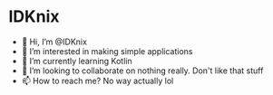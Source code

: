 # IDKnix

- 👋 Hi, I’m @IDKnix
- 👀 I’m interested in making simple applications
- 🌱 I’m currently learning Kotlin
- 💞️ I’m looking to collaborate on nothing really. Don't like that stuff
- 📫 How to reach me? No way actually lol

<!---
IDKnix/IDKnix is a ✨ special ✨ repository because its `README.md` (this file) appears on your GitHub profile.
You can click the Preview link to take a look at your changes.
--->
